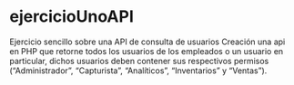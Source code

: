 # ejercicioUnoAPI
Ejercicio sencillo sobre una API de consulta de usuarios
Creación una api en PHP que retorne
todos los usuarios de los empleados o un usuario en particular, dichos usuarios deben contener sus
respectivos permisos (“Administrador”, “Capturista”, “Analíticos”, “Inventarios” y “Ventas”).
